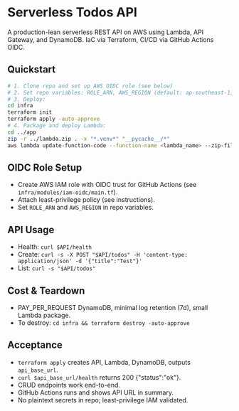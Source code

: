 # Serverless Todos API

A production-lean serverless REST API on AWS using Lambda, API Gateway, and DynamoDB. IaC via Terraform, CI/CD via GitHub Actions OIDC.

## Quickstart

```sh
# 1. Clone repo and set up AWS OIDC role (see below)
# 2. Set repo variables: ROLE_ARN, AWS_REGION (default: ap-southeast-1)
# 3. Deploy:
cd infra
terraform init
terraform apply -auto-approve
# 4. Package and deploy Lambda:
cd ../app
zip -r ../lambda.zip . -x "*.venv*" "__pycache__/*"
aws lambda update-function-code --function-name <lambda_name> --zip-file fileb://../lambda.zip --region <region>
```

## OIDC Role Setup
- Create AWS IAM role with OIDC trust for GitHub Actions (see `infra/modules/iam-oidc/main.tf`).
- Attach least-privilege policy (see instructions).
- Set `ROLE_ARN` and `AWS_REGION` in repo variables.

## API Usage
- Health: `curl $API/health`
- Create: `curl -s -X POST "$API/todos" -H 'content-type: application/json' -d '{"title":"Test"}'`
- List: `curl -s "$API/todos"`

## Cost & Teardown
- PAY_PER_REQUEST DynamoDB, minimal log retention (7d), small Lambda package.
- To destroy: `cd infra && terraform destroy -auto-approve`

## Acceptance
- `terraform apply` creates API, Lambda, DynamoDB, outputs `api_base_url`.
- `curl $api_base_url/health` returns 200 {"status":"ok"}.
- CRUD endpoints work end-to-end.
- GitHub Actions runs and shows API URL in summary.
- No plaintext secrets in repo; least-privilege IAM validated.
